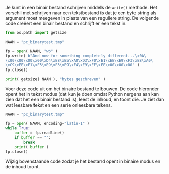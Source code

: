Je kunt in een binair bestand schrijven middels de `write()` methode.
Het verschil met schrijven naar een tekstbestand is dat je een byte
string als argument moet meegeven in plaats van een reguliere string. De
volgende code creëert een binair bestand en schrijft er een tekst in.

```python
from os.path import getsize

NAAM = "pc_binarytest.tmp"

fp = open( NAAM, "wb" )
fp.write( b"And now for something completely different...\x0A\
\x00\x00\x00\x00\xD4\xE8\xE5\xA0\xD3\xF0\xE1\xEE\xE9\xF3\xE8\xA0\
\xC9\xEE\xF1\xF5\xE9\xF3\xE9\xF4\xE9\xEF\xEE\x00\x00\x00" )
fp.close()

print( getsize( NAAM ), "bytes geschreven" )
```

Voer deze code uit om het binaire bestand te bouwen. De code hieronder
opent het in tekst modus (dat kun je doen omdat Python nergens aan kan
zien dat het een binair bestand is), leest de inhoud, en toont die. Je
ziet dan wat leesbare tekst en een serie onleesbare tekens.

```python
NAAM = "pc_binarytest.tmp"

fp = open( NAAM, encoding="latin-1" )
while True:
    buffer = fp.readline()
    if buffer == "":
        break
    print( buffer )
fp.close()
```

Wijzig bovenstaande code zodat je het bestand opent in binaire modus en
de inhoud toont.

